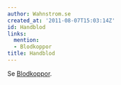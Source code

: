 ```yaml
---
author: Wahnstrom.se
created_at: '2011-08-07T15:03:14Z'
id: Handblod
links:
  mention:
  - Blodkoppor
title: Handblod
---
```


Se [Blodkoppor].

  [Blodkoppor]: Blodkoppor